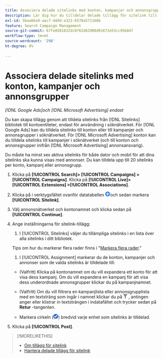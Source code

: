 ```yaml
---
title: Associera delade sitelinks med konton, kampanjer och annonsgrupper
description: Lär dig hur du tilldelar delade tillägg för sitelink till konton, kampanjer och annonsgrupper.
exl-id: 5baa66a9-aac7-4ddd-a322-6578a571166b
feature: Search Campaign Management
source-git-commit: 67fe8581832dc0762d62908d01672e53cc95b847
workflow-type: tm+mt
source-wordcount: '298'
ht-degree: 0%

---
```


# Associera delade sitelinks med konton, kampanjer och annonsgrupper

*[!DNL Google Ads]och [!DNL Microsoft Advertising] endast*

Du kan skapa tillägg genom att tilldela sitelinks från [!DNL Sitelinks] bibliotek till kontoentiteter, endast för användning i söknätverket. För [!DNL Google Ads] kan du tilldela sitelinks till konton eller till kampanjer och annonsgrupper i söknätverket. För [!DNL Microsoft Advertising] konton kan du tilldela sitelinks till kampanjer i söknätverket (och till konton och annonsgrupper inifrån [!DNL Microsoft Advertising] annonsansvarig).

Du måste ha minst sex aktiva sitelinks för både dator och mobil för att dina sitelinks ska kunna visas med annonser. Du kan tilldela upp till 20 sitelinks per konto, kampanj eller annonsgrupp.

1. Klicka på **[!UICONTROL Search]> [!UICONTROL Campaigns] >[!UICONTROL Campaigns]**. Klicka på **[!UICONTROL Live]> [!UICONTROL Extensions] >[!UICONTROL Associations]**.

1. Klicka på i verktygsfältet ovanför datatabellen ![Skapa](/help/search-social-commerce/assets/add.png "Skapa")och sedan markera **[!UICONTROL Sitelink]**.

1. Välj annonsnätverket och kontonamnet och klicka sedan på **[!UICONTROL Continue]**.

1. Ange inställningarna för sitelink-tillägg:

   1. I [!UICONTROL Sitelinks] väljer du tillämpliga sitelinks i en lista över alla sitelinks i ditt bibliotek.

   Tips om hur du markerar flera rader finns i &quot;[Markera flera rader](/help/search-social-commerce/common-tasks/navigation-editing-selection/multiple-rows-select.md).&quot;

   1. I [!UICONTROL Assignment] markerar du de konton, kampanjer och annonser som de valda sitelinks är tilldelade till:

   * (Valfritt) Klicka på kontonamnet om du vill expandera ett konto för att visa dess kampanj. Om du vill expandera en kampanj för att visa dess underordnade annonsgrupper klickar du på kampanjnamnet.

   * (Valfritt) Om du vill filtrera en kampanjlista eller annonsgrupplista med en textsträng som ingår i namnet klickar du på ![Filter](/help/search-social-commerce/assets/filter.png "Filter") , antingen anger eller klistrar in textsträngen i indatafältet och trycker sedan på **Retur** -tangenten.

   * Markera cirkeln (![Välj](/help/search-social-commerce/assets/include.png "Välj")) bredvid varje enhet som sitelinks är tilldelad.

1. Klicka på **[!UICONTROL Post]**.

>[!MORELIKETHIS]
>
>* [Om tillägg för sitelink](sitelink-extension-about.md)
>* [Hantera delade tillägg för sitelink](sitelink-extension-manage.md)
